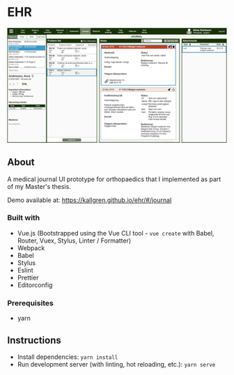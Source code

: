 # EHR

![Screenshot](screenshot.png)

## About
A medical journal UI prototype for orthopaedics that I implemented as part of my Master's thesis.

Demo available at: https://kallgren.github.io/ehr/#/journal 

### Built with
- Vue.js (Bootstrapped using the Vue CLI tool - `vue create` with Babel, Router, Vuex, Stylus, Linter / Formatter)
- Webpack
- Babel
- Stylus
- Eslint
- Prettier
- Editorconfig

### Prerequisites
- yarn

## Instructions
- Install dependencies: `yarn install`
- Run development server (with linting, hot reloading, etc.): `yarn serve`
